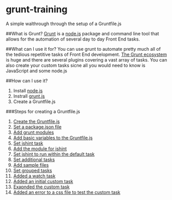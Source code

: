 grunt-training
==============

A simple walthrough through the setup of a Gruntfile.js

##What is Grunt?
[Grunt](http://gruntjs.com/) is a [node.js](http://nodejs.org/) package and command line tool that allows for the automation of several day to day Front End tasks.

##What can I use it for?
You can use grunt to automate pretty much all of the tedious repetitive tasks of Front End development. [The Grunt ecosystem](http://gruntjs.com/plugins) is huge and there are several plugins covering a vast array of tasks. You can also create your custom tasks sicne all you would need to know is JavaScript and some node.js

##How can I use it?
1. Install [node.js](http://nodejs.org/)
2. Instrall [grunt.js](http://gruntjs.com/getting-started)
3. Create a Gruntfile.js

###Steps for creating a Gruntfile.js
1. [Create the Gruntfile.js](https://github.com/carlosrodriguez/grunt-training/commit/95c43b399fbae46af4451c6b00194e9de24c87f4)
2. [Set a package.json file](https://github.com/carlosrodriguez/grunt-training/commit/416e71a91874789d050729ddb11f5eb51cee19d8)
3. [Add grunt modules](https://github.com/carlosrodriguez/grunt-training/commit/37cb57b3351560f11e1d27c76d6c178ec99ea4d3)
4. [Add basic variables to the Gruntfile.js](https://github.com/carlosrodriguez/grunt-training/commit/35c080553c6ebb851896d1902db0ea90086cf736)
5. [Set jshint task](https://github.com/carlosrodriguez/grunt-training/commit/89e47ba67a25ef8bb2742c6270d6e61962876a2f)
6. [Add the module for jshint](https://github.com/carlosrodriguez/grunt-training/commit/e890f02a658de0eb82201847a0221b8b5b04c0f5)
7. [Set jshint to run within the default task](https://github.com/carlosrodriguez/grunt-training/commit/e288ef5fcda15a35aaa3c3281dea2e7ef8d97345)
8. [Set additional tasks](https://github.com/carlosrodriguez/grunt-training/commit/d29ff049d6d1d9d8fda933ce52600119793f35c8)
9. [Add sample files](https://github.com/carlosrodriguez/grunt-training/commit/a6fb700be93d8a75537a4a15881af93c790e9ec3)
10. [Set grouped tasks](https://github.com/carlosrodriguez/grunt-training/commit/dae25e56d07f6d1f066902751d744588d2545789)
11. [Added a watch task](https://github.com/carlosrodriguez/grunt-training/commit/32f4d5d22686439595df6c1a1fbfdf485de8ba56)
12. [Added an initial custom task](https://github.com/carlosrodriguez/grunt-training/commit/fc1002861ef99574361f98e524895be0b26b3a09)
13. [Exapnded the custom task](https://github.com/carlosrodriguez/grunt-training/commit/7ea90701dbd55cde19e2e6b108b3ef96782d5850)
14. [Added an error to a css file to test the custom task](https://github.com/carlosrodriguez/grunt-training/commit/9ab18a86ae313fde5c33573de5fa2dfbea5446fd)
